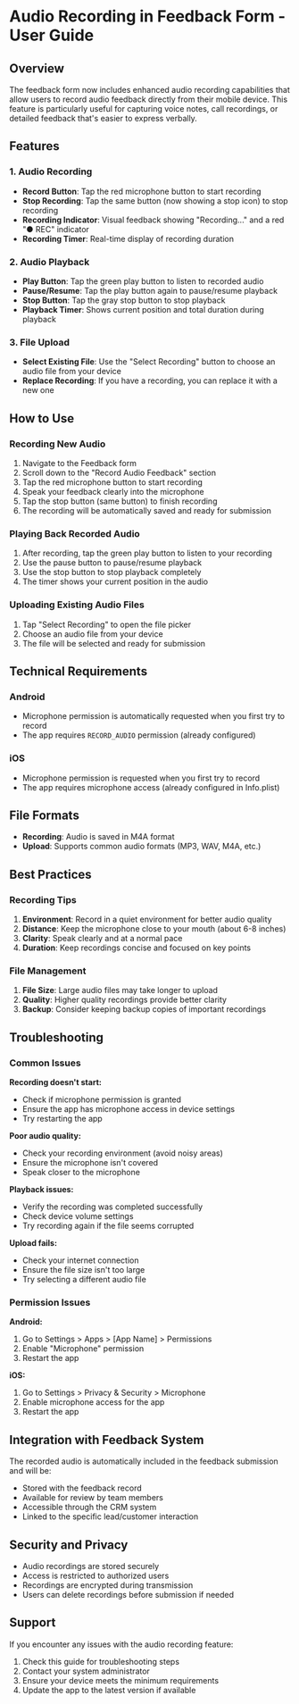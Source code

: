 # Audio Recording in Feedback Form - User Guide

## Overview
The feedback form now includes enhanced audio recording capabilities that allow users to record audio feedback directly from their mobile device. This feature is particularly useful for capturing voice notes, call recordings, or detailed feedback that's easier to express verbally.

## Features

### 1. Audio Recording
- **Record Button**: Tap the red microphone button to start recording
- **Stop Recording**: Tap the same button (now showing a stop icon) to stop recording
- **Recording Indicator**: Visual feedback showing "Recording..." and a red "● REC" indicator
- **Recording Timer**: Real-time display of recording duration

### 2. Audio Playback
- **Play Button**: Tap the green play button to listen to recorded audio
- **Pause/Resume**: Tap the play button again to pause/resume playback
- **Stop Button**: Tap the gray stop button to stop playback
- **Playback Timer**: Shows current position and total duration during playback

### 3. File Upload
- **Select Existing File**: Use the "Select Recording" button to choose an audio file from your device
- **Replace Recording**: If you have a recording, you can replace it with a new one

## How to Use

### Recording New Audio
1. Navigate to the Feedback form
2. Scroll down to the "Record Audio Feedback" section
3. Tap the red microphone button to start recording
4. Speak your feedback clearly into the microphone
5. Tap the stop button (same button) to finish recording
6. The recording will be automatically saved and ready for submission

### Playing Back Recorded Audio
1. After recording, tap the green play button to listen to your recording
2. Use the pause button to pause/resume playback
3. Use the stop button to stop playback completely
4. The timer shows your current position in the audio

### Uploading Existing Audio Files
1. Tap "Select Recording" to open the file picker
2. Choose an audio file from your device
3. The file will be selected and ready for submission

## Technical Requirements

### Android
- Microphone permission is automatically requested when you first try to record
- The app requires `RECORD_AUDIO` permission (already configured)

### iOS
- Microphone permission is requested when you first try to record
- The app requires microphone access (already configured in Info.plist)

## File Formats
- **Recording**: Audio is saved in M4A format
- **Upload**: Supports common audio formats (MP3, WAV, M4A, etc.)

## Best Practices

### Recording Tips
1. **Environment**: Record in a quiet environment for better audio quality
2. **Distance**: Keep the microphone close to your mouth (about 6-8 inches)
3. **Clarity**: Speak clearly and at a normal pace
4. **Duration**: Keep recordings concise and focused on key points

### File Management
1. **File Size**: Large audio files may take longer to upload
2. **Quality**: Higher quality recordings provide better clarity
3. **Backup**: Consider keeping backup copies of important recordings

## Troubleshooting

### Common Issues

**Recording doesn't start:**
- Check if microphone permission is granted
- Ensure the app has microphone access in device settings
- Try restarting the app

**Poor audio quality:**
- Check your recording environment (avoid noisy areas)
- Ensure the microphone isn't covered
- Speak closer to the microphone

**Playback issues:**
- Verify the recording was completed successfully
- Check device volume settings
- Try recording again if the file seems corrupted

**Upload fails:**
- Check your internet connection
- Ensure the file size isn't too large
- Try selecting a different audio file

### Permission Issues

**Android:**
1. Go to Settings > Apps > [App Name] > Permissions
2. Enable "Microphone" permission
3. Restart the app

**iOS:**
1. Go to Settings > Privacy & Security > Microphone
2. Enable microphone access for the app
3. Restart the app

## Integration with Feedback System

The recorded audio is automatically included in the feedback submission and will be:
- Stored with the feedback record
- Available for review by team members
- Accessible through the CRM system
- Linked to the specific lead/customer interaction

## Security and Privacy

- Audio recordings are stored securely
- Access is restricted to authorized users
- Recordings are encrypted during transmission
- Users can delete recordings before submission if needed

## Support

If you encounter any issues with the audio recording feature:
1. Check this guide for troubleshooting steps
2. Contact your system administrator
3. Ensure your device meets the minimum requirements
4. Update the app to the latest version if available 